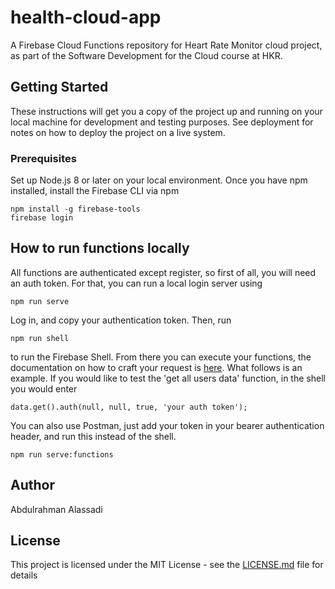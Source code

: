 # health-cloud-app

A Firebase Cloud Functions repository for Heart Rate Monitor cloud project, as part of the Software Development for the Cloud course at HKR.

## Getting Started

These instructions will get you a copy of the project up and running on your local machine for development and testing purposes. See deployment for notes on how to deploy the project on a live system.

### Prerequisites

Set up Node.js 8 or later on your local environment. Once you have npm installed, install the Firebase CLI via npm

```
npm install -g firebase-tools
firebase login
```

## How to run functions locally

All functions are authenticated except register, so first of all, you will need an auth token. For that, you can run a local login server using
```
npm run serve
```

Log in, and copy your authentication token. Then, run

```
npm run shell
```
to run the Firebase Shell. From there you can execute your functions, the documentation on how to craft your request is [here](https://www.npmjs.com/package/request).
What follows is an example. If you would like to test the 'get all users data' function, in the shell you would enter

```
data.get().auth(null, null, true, 'your auth token');
```

You can also use Postman, just add your token in your bearer authentication header, and run this instead of the shell.

```
npm run serve:functions
```

## Author

Abdulrahman Alassadi

## License

This project is licensed under the MIT License - see the [LICENSE.md](LICENSE.md) file for details
